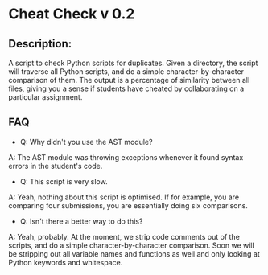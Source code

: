 # Cheat Check v 0.2

## Description: 

A script to check Python scripts for duplicates. Given a directory, the script will traverse all Python scripts, and do a simple character-by-character comparison of them. The output is a percentage of similarity between all files, giving you a sense if students have cheated by collaborating on a particular assignment.

## FAQ

- Q: Why didn't you use the AST module?

A: The AST module was throwing exceptions whenever it found syntax errors in the student's code. 

- Q: This script is very slow.

A: Yeah, nothing about this script is optimised. If for example, you are comparing four submissions, you are essentially doing six comparisons. 

- Q: Isn't there a better way to do this?

A: Yeah, probably. At the moment, we strip code comments out of the scripts, and do a simple character-by-character comparison. Soon we will be stripping out all variable names and functions as well and only looking at Python keywords and whitespace.

